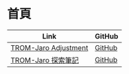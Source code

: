 

# 首頁

| Link | GitHub |
| ---- | ------ |
| [TROM-Jaro Adjustment](https://samwhelp.github.io/tromjaro-adjustment/) | [GitHub](https://github.com/samwhelp/tromjaro-adjustment) |
| [TROM-Jaro 探索筆記](https://samwhelp.github.io/note-about-tromjaro/) | [GitHub](https://github.com/samwhelp/note-about-tromjaro) |
